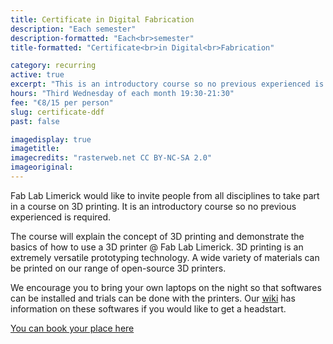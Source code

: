 ```yaml
---
title: Certificate in Digital Fabrication
description: "Each semester"
description-formatted: "Each<br>semester"
title-formatted: "Certificate<br>in Digital<br>Fabrication"

category: recurring
active: true
excerpt: "This is an introductory course so no previous experienced is required. The 'ReprapPro Mendel' is an open-source 3D printer with the ability to print 3D objects in variety of plastics."
hours: "Third Wednesday of each month 19:30-21:30"
fee: "€8/15 per person"
slug: certificate-ddf
past: false

imagedisplay: true
imagetitle:
imagecredits: "rasterweb.net CC BY-NC-SA 2.0"
imageoriginal:
---
```


Fab Lab Limerick would like to invite people from all disciplines to take part in a course on 3D printing.  It is an introductory course so no previous experienced is required.

The course will explain the concept of 3D printing and demonstrate the basics of how to use a 3D printer @ Fab Lab Limerick. 3D printing is an extremely versatile prototyping technology. A wide variety of materials can be printed on our range of open-source 3D printers.

We encourage you to bring your own laptops on the night so that softwares can be installed and trials can be done with the printers. Our [wiki](https://github.com/FabLabLimerick/fablablimerick.github.io/wiki) has information on these softwares if you would like to get a headstart.

[You can book your place here](http://fablablimerick.ticketleap.com/introduction-to-3d-printing)
